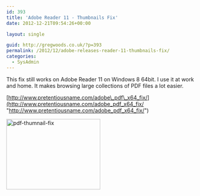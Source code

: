 ```yaml
---
id: 393
title: 'Adobe Reader 11 - Thumbnails Fix'
date: 2012-12-21T09:54:26+00:00

layout: single

guid: http://gregwoods.co.uk/?p=393
permalink: /2012/12/adobe-releases-reader-11-thumbnails-fix/
categories:
  - SysAdmin
---
```

This fix still works on Adobe Reader 11 on Windows 8 64bit. I use it at work and home. It makes browsing large collections of PDF files a lot easier.

[http://www.pretentiousname.com/adobe\_pdf\_x64_fix/](http://www.pretentiousname.com/adobe_pdf_x64_fix/ "http://www.pretentiousname.com/adobe_pdf_x64_fix/")

<img class="alignright size-full wp-image-394" alt="pdf-thumnail-fix" src="http://gregwoods.co.uk/wp-content/uploads/2012/12/pdf-thumnail-fix.png" width="247" height="186" />